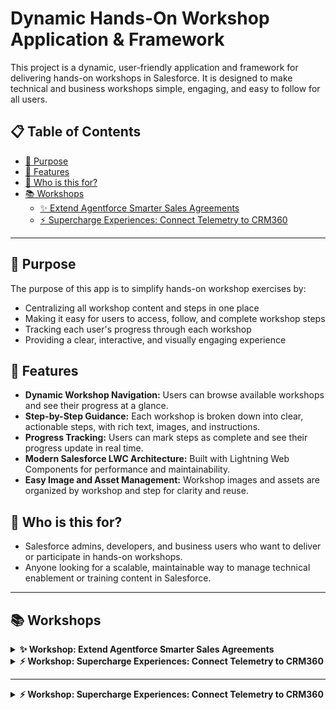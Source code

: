 # Dynamic Hands-On Workshop Application & Framework

This project is a dynamic, user-friendly application and framework for delivering hands-on workshops in Salesforce. It is designed to make technical and business workshops simple, engaging, and easy to follow for all users.

## 📋 Table of Contents

- [🎯 Purpose](#-purpose)
- [🚀 Features](#-features)  
- [👥 Who is this for?](#-who-is-this-for)
- [📚 Workshops](#-workshops)
  - [✨ Extend Agentforce Smarter Sales Agreements](#workshop-extend-agentforce-smarter-sales-agreements)
  - [⚡️ Supercharge Experiences: Connect Telemetry to CRM360](#workshop-supercharge-experiences-connect-telemetry-to-crm360)

---

## 🎯 Purpose

The purpose of this app is to simplify hands-on workshop exercises by:
- Centralizing all workshop content and steps in one place
- Making it easy for users to access, follow, and complete workshop steps
- Tracking each user's progress through each workshop
- Providing a clear, interactive, and visually engaging experience

## 🚀 Features
- **Dynamic Workshop Navigation:** Users can browse available workshops and see their progress at a glance.
- **Step-by-Step Guidance:** Each workshop is broken down into clear, actionable steps, with rich text, images, and instructions.
- **Progress Tracking:** Users can mark steps as complete and see their progress update in real time.
- **Modern Salesforce LWC Architecture:** Built with Lightning Web Components for performance and maintainability.
- **Easy Image and Asset Management:** Workshop images and assets are organized by workshop and step for clarity and reuse.

## 👥 Who is this for?
- Salesforce admins, developers, and business users who want to deliver or participate in hands-on workshops.
- Anyone looking for a scalable, maintainable way to manage technical enablement or training content in Salesforce.

---

## 📚 Workshops

<details>
<summary><strong>✨ Workshop: Extend Agentforce Smarter Sales Agreements</strong></summary>

### Workshop: Extend Agentforce Smarter Sales Agreements

<div><p><span style="font-size: 20px;">✨ </span><strong style="font-size: 20px;">Reimagine What's Possible for Your Business</strong></p><p><em>Picture this:</em> your sales agreement process runs smarter than ever — inventory checks happen automatically, conversations feel truly personalized, and your teams handle requests at lightning speed. This workshop is designed to spark ideas you can take back to your real company and adapt Agentforce for your unique needs.</p><hr></hr></div><div style="float: right; width: 300px;"><img src="https://raw.githubusercontent.com/not2technical/MFG-Auto-Cloud-Workshops/refs/heads/main/images/Workshop/Extend%20Agentforce%20Smarter%20Sales%20Agreements/Extend%20Agentforce%20Smarter%20Sales%20Agreements%20Workshop%20Main.png" alt="Extend Agentforce Smarter Sales Agreements" style="max-width: 300px !important; width: 300px !important; height: auto !important;"></img></div><div><p><strong>In this hands-on session, you'll learn how to:</strong></p><p>• Set up and extend <strong>Agentforce</strong> inside <strong>Manufacturing Cloud</strong></p><p>• Work with <strong>Sales Agreements</strong> &amp; <strong>Einstein Generative AI</strong></p><p><span style="background-color: rgb(255, 255, 255);">• Create and customize </span><strong style="background-color: rgb(255, 255, 255);">Agentforce Actions</strong><span style="background-color: rgb(255, 255, 255);"> with </span><strong style="background-color: rgb(255, 255, 255);">Prompt Builder </strong><span style="background-color: rgb(255, 255, 255);">and</span><strong style="background-color: rgb(255, 255, 255);"> Flow</strong></p><p>• Verify product availability automatically — so your key account managers never miss a beat.</p><hr></hr><p><strong>Audience:</strong> Technical • Level: ⭐⭐⭐☆☆ (3/5)</p>
  <hr></hr>
</div>

## Step: Enabling Sales Agreements

Manufacturing Cloud for Sales makes your run-rate business more predictable and enhances transparency and collaboration across sales and operations teams with accurate forecasts.

**To enable Sales Agreements:**

1. From Setup, in the Quick Find box, enter "Manufacturing," and then select Sales Agreements.
2. Turn on Sales Agreements Foundations by switching on the toggle

<img src="https://raw.githubusercontent.com/not2technical/MFG-Auto-Cloud-Workshops/refs/heads/main/images/Workshop/Extend%20Agentforce%20Smarter%20Sales%20Agreements/Enabling%20Sales%20Agreements/Screenshot%202025-06-20%20at%202.28.24%E2%80%AFPM.png" alt="Enabling Sales Agreements 1" style="max-width: 300px !important; width: 300px !important; height: auto !important;" />

## Step: Einstein Setup

Einstein generative AI capabilities, built on the Salesforce platform, bring generative AI technology to your business at scale, helping supercharge productivity and simplify daily tasks. The Einstein Trust Layer safeguards business data and enhances AI accuracy.

**To set up Einstein Generative AI:**

1. **Turn On Einstein Generative AI:**
   - From Setup, enter "Einstein Setup" in the Quick Find box and turn it on. This also implies consent to store generative AI activity logs and feedback data in Data Cloud.

<img src="https://raw.githubusercontent.com/not2technical/MFG-Auto-Cloud-Workshops/refs/heads/main/images/Workshop/Extend%20Agentforce%20Smarter%20Sales%20Agreements/Einstein%20Setup/Screenshot%202025-06-20%20at%202.26.39%E2%80%AFPM.png" alt="Einstein Setup 1" style="max-width: 300px !important; width: 300px !important; height: auto !important;" />

2. **Enable Manufacturing Generative AI:**
   - To configure and use prompt templates for manufacturing, turn on Manufacturing Generative AI in Setup.

<img src="https://raw.githubusercontent.com/not2technical/MFG-Auto-Cloud-Workshops/refs/heads/main/images/Workshop/Extend%20Agentforce%20Smarter%20Sales%20Agreements/Einstein%20Setup/Screenshot%202025-06-23%20at%205.03.25%E2%80%AFPM.png" alt="Einstein Setup 2" style="max-width: 300px !important; width: 300px !important; height: auto !important;" />

## Step: Agents Setup

Agentforce allows you to deploy AI agents that work alongside employees, automating routine tasks and assisting with complex ones.

**To enable Agentforce:**

1. Ensure **Einstein Generative AI** is already turned on.
2. From Setup, in the Quick Find box, enter `Agent`, then select **Agentforce Agents**.
3. Switch on the **Agentforce** toggle.
4. On the same page, turn on the desired **Agent**.

**Example command:**
```
Turn on Agentforce > Turn on specific Agent
```

<img src="https://raw.githubusercontent.com/not2technical/MFG-Auto-Cloud-Workshops/refs/heads/main/images/Workshop/Extend%20Agentforce%20Smarter%20Sales%20Agreements/Agents%20Setup/Screenshot%202025-06-20%20at%202.28.58%E2%80%AFPM.png" alt="Agents Setup 1" style="max-width: 300px !important; width: 300px !important; height: auto !important;" />

## Step: Prompt Templates

### Creating a New Prompt Template for Sales Agreement Inventory check

You will create a custom prompt template to check inventory and determine its status. The "**Flex**" prompt template type is suitable for custom business purposes not covered by other template types.

1. **Create a Flex Prompt Template:** From Setup, search for and select **Prompt Builder**.

<img src="https://raw.githubusercontent.com/not2technical/MFG-Auto-Cloud-Workshops/refs/heads/main/images/Workshop/Extend%20Agentforce%20Smarter%20Sales%20Agreements/Prompt%20Templates/Screenshot%202025-06-24%20at%208.06.32%E2%80%AFPM.png" alt="Prompt Templates 5" style="max-width: 300px !important; width: 300px !important; height: auto !important;" />

   - Click **New Prompt Template**. In the "Prompt Template Type" dropdown, select **Flex**. 
   - Specify a unique "Prompt Template Name" (e.g., "*Sales Agreement Product Inventory Check*"). 
   - Specify Template description (e.g., This prompt that looks for low inventory on products within a sales agreement).
   - **Define sources for this prompt**.

**Template Configuration:**
- Name — *Sales Agreement Product Inventory Check*
- API Name — *Auto Populates*
- Description — *This prompt that looks for low inventory on products within a sales agreement*
- Type — Object
- Object — Sales Agreement

<img src="https://raw.githubusercontent.com/not2technical/MFG-Auto-Cloud-Workshops/refs/heads/main/images/Workshop/Extend%20Agentforce%20Smarter%20Sales%20Agreements/Prompt%20Templates/Screenshot%202025-06-24%20at%208.02.20%E2%80%AFPM.png" alt="Prompt Templates 4" style="max-width: 300px !important; width: 300px !important; height: auto !important;" />

   c. **Click Next**

2. **Write the prompt template** in the "Prompt Template Workspace" to instruct the LLM on how to check inventory and determine its status.

**Copy and Use Example Prompt Text below:**

```
Goal:

You are an assistant to key account managers. You must understand and analyze inventory data related to sales agreement products. You're provided with remaining inventory quantities for products that are part of the sales agreement.
You must create an Inventory Summary that shows the current available inventory quantities for each product, highlighting potential restocking needs or surplus situations.

Data Structure:
The JSON data contains a list of objects, each representing a product's inventory. Each object has the following properties:
1. InventoryName: Stores the unique inventory record identifier.
2. Product: Stores the name of the product.
3. AvailableQuantities: Stores the quantity available for that product.

Inventory Insight Interpretations:
- Low Quantity (below 1000): Might indicate potential stock shortage or the need for restocking.
- High Quantity (above 5000): Might indicate potential overstock that could affect cash flow or warehouse capacity.
- Normal Quantity (1000 - 5000): Indicates stable inventory level.

Output:
Use the Inventory Summary Template to generate the summary.
<table>
<strong>Inventory Summary by Product</strong>
 <tr>
  <td>INV-00008</td>
  <td>Hydraulic Pump H9000</td>
  <td>3,083</td>
  <td><em>Stable inventory level</em></td>
 </tr>
</table>

Formatting Guidelines:
- Generate the table in HTML format with the border property set to 1 for all tables.
- Use <p> for paragraphs.
- Use <strong> for bolded content.
- Use <em> for italicized text.
- Do not use any heading tags.
- Ensure proper semantic elements for tables.
- When generating table rows, include all records from the JSON data in the same order they appear.
- Apply quantity thresholds to generate insights dynamically.

Whitespace Management:
- Do not use any &nbsp; or unnecessary white spaces between HTML elements.
- Keep whitespace inside the table cells and rows minimal and only as needed for proper HTML formatting.
- Ensure the output is clean, with no leading or trailing spaces in the final 

If no JSON data is provided, respond with: "No inventory summary available for this sales agreement."

JSON Data:
```

**JSON Data:** Place the cursor below the JSON data: label. From the insert resource box, Select **Flows -> Prompt Inventory Check**. The prompt should now end with **Flow:Prompt_Inventory_Check**. (Do not type this. Select from the resources area)

<img src="https://raw.githubusercontent.com/not2technical/MFG-Auto-Cloud-Workshops/refs/heads/main/images/Workshop/Extend%20Agentforce%20Smarter%20Sales%20Agreements/Prompt%20Templates/Screenshot%202025-06-20%20at%202.39.54%E2%80%AFPM.png" alt="Prompt Templates 3" style="max-width: 300px !important; width: 300px !important; height: auto !important;" />

3. **Save and Preview:** Choose the *QuantumMesh_SA_2025 Sales agreement*. The response should be a formatted table.

<img src="https://raw.githubusercontent.com/not2technical/MFG-Auto-Cloud-Workshops/refs/heads/main/images/Workshop/Extend%20Agentforce%20Smarter%20Sales%20Agreements/Prompt%20Templates/Screenshot%202025-06-20%20at%202.41.39%E2%80%AFPM.png" alt="Prompt Templates 2" style="max-width: 300px !important; width: 300px !important; height: auto !important;" />

4. Review the Resolved prompt and the Generated Response
5. **Finally:** Once satisfied, activate the prompt template so it can be used across your org.

<img src="https://raw.githubusercontent.com/not2technical/MFG-Auto-Cloud-Workshops/refs/heads/main/images/Workshop/Extend%20Agentforce%20Smarter%20Sales%20Agreements/Prompt%20Templates/Screenshot%202025-06-20%20at%202.42.06%E2%80%AFPM.png" alt="Prompt Templates 1" style="max-width: 300px !important; width: 300px !important; height: auto !important;" />


## Step: Agentforce for Industries extension

### Adding Prompt Template to Sales Agreement Management Agentforce Topic as an Action

The "Sales Agreement Management" is an out-of-the-box topic available within Manufacturing Agentforce. To integrate your new prompt template, you will extend the default agent action that calls this prompt template and then add it to the existing "Sales Agreement Management" topic.

**Steps: Create an Agent Action**

1. From Setup, search for and select *Agentforce Assets*.
2. On the Actions tab, click *New Agent Action*.
3. From the *"Reference Action Type"* dropdown, select **Prompt Template**.
4. Select your newly created **"Sales Agreement Product Inventory Check"** prompt template.
5. Review the auto-populated *Agent Action Label* and *API Name*, adjusting as needed.
6. Click Next

<img src="https://raw.githubusercontent.com/not2technical/MFG-Auto-Cloud-Workshops/refs/heads/main/images/Workshop/Extend%20Agentforce%20Smarter%20Sales%20Agreements/Agentforce%20for%20Industries%20extension/Screenshot%202025-06-23%20at%204.22.26%E2%80%AFPM.png" alt="Agentforce for Industries extension 1" style="max-width: 300px !important; width: 300px !important; height: auto !important;" />

7. Review and modify the instructions for the custom action and its inputs/outputs:
8. **Loading Text:** Checking Inventory
9. **Inputs:** Id instructions — This is the Sales Agreement Id
10. **Outputs:** Prompt Response Check, Show in conversation
11. **Output Rendering:** Richtext
12. Do nothing with the Citation area.
13. Click *Finish*.

<img src="https://raw.githubusercontent.com/not2technical/MFG-Auto-Cloud-Workshops/refs/heads/main/images/Workshop/Extend%20Agentforce%20Smarter%20Sales%20Agreements/Agentforce%20for%20Industries%20extension/Screenshot%202025-06-23%20at%204.25.20%E2%80%AFPM.png" alt="Agentforce for Industries extension 2" style="max-width: 300px !important; width: 300px !important; height: auto !important;" />

### Assign the New Action to the Sales Agreement Management Topic:

1. From the Agentforce Agents Setup page, launch your agent in Agentforce Builder.

<img src="https://raw.githubusercontent.com/not2technical/MFG-Auto-Cloud-Workshops/refs/heads/main/images/Workshop/Extend%20Agentforce%20Smarter%20Sales%20Agreements/Agentforce%20for%20Industries%20extension/Screenshot%202025-06-20%20at%202.29.25%E2%80%AFPM.png" alt="Agentforce for Industries extension 3" style="max-width: 300px !important; width: 300px !important; height: auto !important;" />

2. If your agent is active, deactivate it to make changes.
3. From the left sidebar, select *Topics*.
4. On the Topics panel, click the name of the *Sales Agreement Management* topic.
5. Navigate to the *"This Topic's Actions"* tab and click *add from asset library*.

<img src="https://raw.githubusercontent.com/not2technical/MFG-Auto-Cloud-Workshops/refs/heads/main/images/Workshop/Extend%20Agentforce%20Smarter%20Sales%20Agreements/Agentforce%20for%20Industries%20extension/Screenshot%202025-06-24%20at%2010.11.26%E2%80%AFPM.png" alt="Agentforce for Industries extension 4" style="max-width: 300px !important; width: 300px !important; height: auto !important;" />

6. Select your newly created custom action, **"Check Sales Agreement Product Inventory"**, and click *Finish*.

<img src="https://raw.githubusercontent.com/not2technical/MFG-Auto-Cloud-Workshops/refs/heads/main/images/Workshop/Extend%20Agentforce%20Smarter%20Sales%20Agreements/Agentforce%20for%20Industries%20extension/Screenshot%202025-06-24%20at%2010.33.43%E2%80%AFPM.png" alt="Agentforce for Industries extension 5" style="max-width: 300px !important; width: 300px !important; height: auto !important;" />

### Add Instructions:

1. Go to the *Topic Configuration* tab for the Sales Agreement Management topic.
2. In the Instructions field, add guidelines for when the agent should use your new action.
3. **Example:** Use the Check Sales Agreement Product Inventory action when a user asks about available sales agreement product inventory.

<img src="https://raw.githubusercontent.com/not2technical/MFG-Auto-Cloud-Workshops/refs/heads/main/images/Workshop/Extend%20Agentforce%20Smarter%20Sales%20Agreements/Agentforce%20for%20Industries%20extension/Screenshot%202025-06-24%20at%2010.35.16%E2%80%AFPM.png" alt="Agentforce for Industries extension 6" style="max-width: 300px !important; width: 300px !important; height: auto !important;" />

**Best practices for Topic Instructions:**
- Create boundaries: Narrow down the actions and data that apply to a use case to keep the agent focused.
- Set context: Help the agent respond appropriately based on the user's role and the conversation flow.
- Define behavior: Give granular control over how the agent uses actions within the topic.
- Start minimal, iterate: Begin with few instructions and test iteratively. Avoid contradictory instructions.
- Use plain language: Avoid jargon. Include examples or sample inputs/outputs.

**Example Instructions for Sales Agreement Management Topic:**
- "Always offer to check inventory status for products associated with a sales agreement when a user asks about product availability or stock levels."
- "If the user asks 'What is the stock status for product X in sales agreement Y?', use the 'Check Sales Agreement Product Inventory' action."
- "Never provide inventory information unless the user explicitly asks for product stock levels."
- "As a first step, when asked about product availability, identify the product name from the user's request and use it as input for the inventory check."

### Add Example Input:

1. **This will help provide a recommended action**
   - "Check product availability from inventory"

<img src="https://raw.githubusercontent.com/not2technical/MFG-Auto-Cloud-Workshops/refs/heads/main/images/Workshop/Extend%20Agentforce%20Smarter%20Sales%20Agreements/Agentforce%20for%20Industries%20extension/Screenshot%202025-06-26%20at%209.03.56%E2%80%AFPM.png" alt="Agentforce for Industries extension 7" style="max-width: 300px !important; width: 300px !important; height: auto !important;" />

Save your changes. Reactivate your agent once all changes are made.
## Step: Testing the New Configuration

It is crucial to test your agent in a sandbox environment to avoid impacting production data.

### 1. Test in Agentforce Builder:

- Open your agent in Agentforce Builder from the Agentforce Agents Setup page.
- Use the preview conversation panel to simulate user interactions.
- Click the eye icon in the top corner to set your test context variables:
  - **Page Type:** Record Page
  - **Object:** Sales Agreement
  - Search for the `QuantumMesh_SA_2025` Sales Agreement.
  - Select **Apply**.

<img src="https://raw.githubusercontent.com/not2technical/MFG-Auto-Cloud-Workshops/refs/heads/main/images/Workshop/Extend%20Agentforce%20Smarter%20Sales%20Agreements/Testing%20the%20New%20Configuration/Screenshot%202025-06-20%20at%202.29.25%E2%80%AFPM.png" alt="Testing the New Configuration 1" style="max-width: 300px !important; width: 300px !important; height: auto !important;" />

- Now you are ready to test. Enter sample utterances you configured to trigger your new **"Check Sales Agreement Product Inventory"** action, such as:
  - *"What is the inventory status for the products?"*
  - *"Can you check the availability for products?"*

<img src="https://raw.githubusercontent.com/not2technical/MFG-Auto-Cloud-Workshops/refs/heads/main/images/Workshop/Extend%20Agentforce%20Smarter%20Sales%20Agreements/Testing%20the%20New%20Configuration/Screenshot%202025-06-27%20at%208.30.28%E2%80%AFAM.png" alt="Testing the New Configuration 2" style="max-width: 300px !important; width: 300px !important; height: auto !important;" />

- Observe the agent's response and verify it correctly uses your new action and provides the expected inventory status.
- If the agent chooses the wrong topic or action, review your topic and action instructions for clarity and specificity.

<img src="https://raw.githubusercontent.com/not2technical/MFG-Auto-Cloud-Workshops/refs/heads/main/images/Workshop/Extend%20Agentforce%20Smarter%20Sales%20Agreements/Testing%20the%20New%20Configuration/Screenshot%202025-06-27%20at%208.30.42%E2%80%AFAM.png" alt="Testing the New Configuration 3" style="max-width: 300px !important; width: 300px !important; height: auto !important;" />

- Ensure the agent is **Active** before testing from the Sales Agreement record in Lightning Experience.

<img src="https://raw.githubusercontent.com/not2technical/MFG-Auto-Cloud-Workshops/refs/heads/main/images/Workshop/Extend%20Agentforce%20Smarter%20Sales%20Agreements/Testing%20the%20New%20Configuration/Screenshot%202025-06-27%20at%208.53.58%E2%80%AFAM.png" alt="Testing the New Configuration 4" style="max-width: 300px !important; width: 300px !important; height: auto !important;" />

### 2. Test with Sales Agreement Records:

- Since the Sales Agreement Management topic is designed to work with sales agreement data, test directly on a Sales Agreement record in Lightning Experience.
- Interact with the agent in the context of a Sales Agreement record (via the Agentforce panel) or by providing the sales agreement context in your query.
- Verify the agent can successfully retrieve and display inventory information related to the products within that specific Sales Agreement.

<img src="https://raw.githubusercontent.com/not2technical/MFG-Auto-Cloud-Workshops/refs/heads/main/images/Workshop/Extend%20Agentforce%20Smarter%20Sales%20Agreements/Testing%20the%20New%20Configuration/Screenshot%202025-06-27%20at%208.54.48%E2%80%AFAM.png" alt="Testing the New Configuration 5" style="max-width: 300px !important; width: 300px !important; height: auto !important;" />

**🎉 Congratulations on all your hard work!**

</details>

<details>
<summary><strong>⚡ Workshop: Supercharge Experiences: Connect Telemetry to CRM360</strong></summary>

### Workshop: Supercharge Experiences: Connect Telemetry to CRM360

<div><p><span style="font-size: 20px;">⚡ </span><strong style="font-size: 20px;">Get hands on with Connected Assets and Vehicles</strong></p><p><em>Picture this:</em> your connected assets stream telemetry data that automatically triggers intelligent actions in Salesforce — alerts are created, work orders are generated, and your service teams respond faster than ever. This comprehensive workshop teaches you to harness the power of Context Service to bring external data, CRM data, and AI together on a single platform.</p><hr></hr></div><div style="float: right; width: 300px;"><img src="https://raw.githubusercontent.com/not2technical/MFG-Auto-Cloud-Workshops/refs/heads/main/images/Workshop/Supercharge%20Experiences%20Connect%20Telemetry%20to%20CRM360/connected%20Assets%20workshop.png" alt="Supercharge Experiences Connect Telemetry to CRM360" style="max-width: 300px !important; width: 300px !important; height: auto !important;"></img></div><div><p><strong>In this hands-on session, you'll learn how to:</strong></p><p>• Clone and customize <strong>Context Service Definitions</strong> for connected assets</p><p>• Configure <strong>Actionable Event Management</strong> orchestrations</p><p>• Build <strong>Expression Sets</strong> and execution procedures</p><p>• Create automated responses to telemetry thresholds</p><p>• Test end-to-end workflows with real asset data</p><hr></hr><p><strong>Audience:</strong> Technical • Level: ⭐⭐⭐⭐☆ (4/5)</p>
  <hr></hr>
</div>

## Step: Context Service Configuration Guide

Guided steps to create and extend a context service definition for connected vehicles or Assets. This foundational section introduces the workshop objectives and provides overview of the hands-on Connected Assets and Asset Centric Service experience.

<img src="https://raw.githubusercontent.com/not2technical/MFG-Auto-Cloud-Workshops/refs/heads/main/images/Workshop/Supercharge%20Experiences%20Connect%20Telemetry%20to%20CRM360/Context%20Service%20Configuration%20Guide/image26.png" alt="Context Service Configuration Guide Header" style="max-width: 300px !important; width: 300px !important; height: auto !important;" />

**Workshop Overview:**
This comprehensive guide will take you through the complete process of setting up connected assets and implementing actionable event management using Salesforce's powerful Context Service capabilities.

<img src="https://raw.githubusercontent.com/not2technical/MFG-Auto-Cloud-Workshops/refs/heads/main/images/Workshop/Supercharge%20Experiences%20Connect%20Telemetry%20to%20CRM360/Context%20Service%20Configuration%20Guide/image73.png" alt="Connected Assets Overview" style="max-width: 300px !important; width: 300px !important; height: auto !important;" />

## Step: Cloning an existing definition

Get off to a fast start by cloning an Out of the Box context definition.

**Steps:**

### 1. Navigate to Context Definitions
Type "Context service" in setup search and click on "Context Definitions"

<img src="https://raw.githubusercontent.com/not2technical/MFG-Auto-Cloud-Workshops/refs/heads/main/images/Workshop/Supercharge%20Experiences%20Connect%20Telemetry%20to%20CRM360/Cloning%20an%20existing%20definition/image25.png" alt="Navigate to Context Definitions" style="max-width: 300px !important; width: 300px !important; height: auto !important;" />

### 2. Select VehicleFaultEventDetail
In the Standard Definitions tab, find VehicleFaultEventDetail and click the dropdown icon

<img src="https://raw.githubusercontent.com/not2technical/MFG-Auto-Cloud-Workshops/refs/heads/main/images/Workshop/Supercharge%20Experiences%20Connect%20Telemetry%20to%20CRM360/Cloning%20an%20existing%20definition/image36.png" alt="Select VehicleFaultEventDetail" style="max-width: 300px !important; width: 300px !important; height: auto !important;" />

### 3. Clone the Definition
Click on "Clone" to create a copy

<img src="https://raw.githubusercontent.com/not2technical/MFG-Auto-Cloud-Workshops/refs/heads/main/images/Workshop/Supercharge%20Experiences%20Connect%20Telemetry%20to%20CRM360/Cloning%20an%20existing%20definition/image50.png" alt="Clone Definition" style="max-width: 300px !important; width: 300px !important; height: auto !important;" />

### 4. Name and Save
Paste "Initials_Asset_Context_Def" into input field and click Save

<img src="https://raw.githubusercontent.com/not2technical/MFG-Auto-Cloud-Workshops/refs/heads/main/images/Workshop/Supercharge%20Experiences%20Connect%20Telemetry%20to%20CRM360/Cloning%20an%20existing%20definition/image39.png" alt="Name and Save Definition" style="max-width: 300px !important; width: 300px !important; height: auto !important;" />

## Step: Context Service Customization

Configure the new context definition for Assets. Edit the cloned Context Definition to align to connected asset event stream.

### 5. Access Custom Definitions
Click on Custom Definitions, then click the dropdown icon, and select Edit

<img src="https://raw.githubusercontent.com/not2technical/MFG-Auto-Cloud-Workshops/refs/heads/main/images/Workshop/Supercharge%20Experiences%20Connect%20Telemetry%20to%20CRM360/Context%20Service%20Customization/image24.png" alt="Access Custom Definitions" style="max-width: 300px !important; width: 300px !important; height: auto !important;" />

### 6. Begin Modifications
Click "Next" to start modifying attributes and adding new nodes

<img src="https://raw.githubusercontent.com/not2technical/MFG-Auto-Cloud-Workshops/refs/heads/main/images/Workshop/Supercharge%20Experiences%20Connect%20Telemetry%20to%20CRM360/Context%20Service%20Customization/image12.png" alt="Begin Modifications" style="max-width: 300px !important; width: 300px !important; height: auto !important;" />

### 7. Add Child Node
Click "Add Child Node" to create a new node under signals

<img src="https://raw.githubusercontent.com/not2technical/MFG-Auto-Cloud-Workshops/refs/heads/main/images/Workshop/Supercharge%20Experiences%20Connect%20Telemetry%20to%20CRM360/Context%20Service%20Customization/image33.png" alt="Add Child Node" style="max-width: 300px !important; width: 300px !important; height: auto !important;" />

### 8. Create Thresholds Node
In the new child node, type "thresholds" and click Next

<img src="https://raw.githubusercontent.com/not2technical/MFG-Auto-Cloud-Workshops/refs/heads/main/images/Workshop/Supercharge%20Experiences%20Connect%20Telemetry%20to%20CRM360/Context%20Service%20Customization/image49.png" alt="Create Thresholds Node" style="max-width: 300px !important; width: 300px !important; height: auto !important;" />

## Step: Context Definition Attributes

Attributes are fields on a node that can be mapped to sObjects or any input data source. Rename attributes from vehicle-focused to asset-focused.

### 9. Rename Attributes
In the Attribute section, find "vehicleName" and replace with "assetName". Repeat for "vehicleId" and replace with "assetId"

<img src="https://raw.githubusercontent.com/not2technical/MFG-Auto-Cloud-Workshops/refs/heads/main/images/Workshop/Supercharge%20Experiences%20Connect%20Telemetry%20to%20CRM360/Context%20Definition%20Attributes/image55.png" alt="Rename Attributes" style="max-width: 300px !important; width: 300px !important; height: auto !important;" />

### 10. Add Attributes to Thresholds
Click on thresholds node and click "Add Attributes"

<img src="https://raw.githubusercontent.com/not2technical/MFG-Auto-Cloud-Workshops/refs/heads/main/images/Workshop/Supercharge%20Experiences%20Connect%20Telemetry%20to%20CRM360/Context%20Definition%20Attributes/image20.png" alt="Add Attributes to Thresholds" style="max-width: 300px !important; width: 300px !important; height: auto !important;" />

### 11. Configure Threshold Attributes
Create "lower" and "upper" attributes with INPUT OUTPUT type and Number data type, then click Next

<img src="https://raw.githubusercontent.com/not2technical/MFG-Auto-Cloud-Workshops/refs/heads/main/images/Workshop/Supercharge%20Experiences%20Connect%20Telemetry%20to%20CRM360/Context%20Definition%20Attributes/image44.png" alt="Configure Threshold Attributes" style="max-width: 300px !important; width: 300px !important; height: auto !important;" />

## Step: Context Definition Tagging

Tags are used to define the context structure and point to a node or attribute so the consuming application can query data directly from the context definition.

### 12. Add Asset Tags
Click on Events node and add tags for assetId and assetName

<img src="https://raw.githubusercontent.com/not2technical/MFG-Auto-Cloud-Workshops/refs/heads/main/images/Workshop/Supercharge%20Experiences%20Connect%20Telemetry%20to%20CRM360/Context%20Definition%20Tagging/image38.png" alt="Add Asset Tags" style="max-width: 300px !important; width: 300px !important; height: auto !important;" />

### 13. Remove Vehicle Tags
Remove the old vehicleId and vehicleName tags by clicking the delete icons

<img src="https://raw.githubusercontent.com/not2technical/MFG-Auto-Cloud-Workshops/refs/heads/main/images/Workshop/Supercharge%20Experiences%20Connect%20Telemetry%20to%20CRM360/Context%20Definition%20Tagging/image21.png" alt="Remove Vehicle Tags" style="max-width: 300px !important; width: 300px !important; height: auto !important;" />

### 14. Tag Thresholds Node
Add tags to the thresholds node and its lower and upper attributes, then click Save

<img src="https://raw.githubusercontent.com/not2technical/MFG-Auto-Cloud-Workshops/refs/heads/main/images/Workshop/Supercharge%20Experiences%20Connect%20Telemetry%20to%20CRM360/Context%20Definition%20Tagging/image13.png" alt="Tag Thresholds Node" style="max-width: 300px !important; width: 300px !important; height: auto !important;" />

## Step: Context Definition Mapping

Context Mapping is the mapping of nodes and attributes to an input data source. Replace Vehicle mappings with Asset object mappings.

### 15-27. Complete Mapping Process
This comprehensive section includes multiple steps to:
- Navigate to Custom Definitions and select your context definition
- Map data sources and edit mappings
- Replace Vehicle object with Asset object
- Configure field mappings for assetId and assetName
- Generate input mappings for all nodes
- Activate the completed definition

<img src="https://raw.githubusercontent.com/not2technical/MFG-Auto-Cloud-Workshops/refs/heads/main/images/Workshop/Supercharge%20Experiences%20Connect%20Telemetry%20to%20CRM360/Context%20Definition%20Mapping/image15.png" alt="Context Definition Mapping" style="max-width: 300px !important; width: 300px !important; height: auto !important;" />

**Key Mapping Steps:**
- Update mappings from Vehicle to Asset
- Configure node and attribute mappings
- Generate all mappings for thresholds
- Activate the definition

<img src="https://raw.githubusercontent.com/not2technical/MFG-Auto-Cloud-Workshops/refs/heads/main/images/Workshop/Supercharge%20Experiences%20Connect%20Telemetry%20to%20CRM360/Context%20Definition%20Mapping/image43.png" alt="Activate Definition" style="max-width: 300px !important; width: 300px !important; height: auto !important;" />

## Step: Actionable Event Management

Define the actions to be performed for actionable events generated by assets by creating actionable event orchestrations.

### 28. Navigate to Actionable Event Management
Open App Launcher, type "Actionable", and click on Actionable Event Management

<img src="https://raw.githubusercontent.com/not2technical/MFG-Auto-Cloud-Workshops/refs/heads/main/images/Workshop/Supercharge%20Experiences%20Connect%20Telemetry%20to%20CRM360/Actionable%20Event%20Management/image61.png" alt="Navigate to Actionable Event Management" style="max-width: 300px !important; width: 300px !important; height: auto !important;" />

### 29. Create New Orchestration
Type "Initials_MYAEO" as the orchestration name

<img src="https://raw.githubusercontent.com/not2technical/MFG-Auto-Cloud-Workshops/refs/heads/main/images/Workshop/Supercharge%20Experiences%20Connect%20Telemetry%20to%20CRM360/Actionable%20Event%20Management/image48.png" alt="Create New Orchestration" style="max-width: 300px !important; width: 300px !important; height: auto !important;" />

### 30. Configure Event Types and Settings
Set up Event Type "WorkshopEvent", Subtype "WorkshopSubtype", Usage type as Automotive/Manufacturing, and ExpressionSet-Based execution

<img src="https://raw.githubusercontent.com/not2technical/MFG-Auto-Cloud-Workshops/refs/heads/main/images/Workshop/Supercharge%20Experiences%20Connect%20Telemetry%20to%20CRM360/Actionable%20Event%20Management/image30.png" alt="Configure Event Types" style="max-width: 300px !important; width: 300px !important; height: auto !important;" />

## Step: Execution Procedures and Expression Sets

Pull variables from the event stream and CRM to define rules and actions. Create list group filters with OR conditions for lower/upper thresholds.

### 31-49. Build Expression Logic
This extensive section covers:
- Creating list group filters with threshold conditions
- Setting up local resources (alertSubject, isActive, effDateTime, validUntilDateTime)
- Configuring Record Actions to create RecordAlert
- Setting execution rank and activating procedures
- Refreshing decision tables

<img src="https://raw.githubusercontent.com/not2technical/MFG-Auto-Cloud-Workshops/refs/heads/main/images/Workshop/Supercharge%20Experiences%20Connect%20Telemetry%20to%20CRM360/Execution%20Procedures%20and%20Expression%20Sets/image62.png" alt="Expression Sets Configuration" style="max-width: 300px !important; width: 300px !important; height: auto !important;" />

**Key Configuration Steps:**
- Create OR conditions for lower (< 1400) and upper (> 1800) thresholds
- Set up local resources as constants
- Configure RecordAlert creation with field mappings
- Activate procedures and refresh decision tables

<img src="https://raw.githubusercontent.com/not2technical/MFG-Auto-Cloud-Workshops/refs/heads/main/images/Workshop/Supercharge%20Experiences%20Connect%20Telemetry%20to%20CRM360/Execution%20Procedures%20and%20Expression%20Sets/image23.png" alt="Save and Activate" style="max-width: 300px !important; width: 300px !important; height: auto !important;" />

## Step: Testing with Developer Console

Time to test and see if all the hard work pays off. Navigate to Manufacturing Service Console to get an AssetId and test the complete workflow.

### 50. Access Manufacturing Service Console
Navigate to the Manufacturing Service Console from the App Launcher

<img src="https://raw.githubusercontent.com/not2technical/MFG-Auto-Cloud-Workshops/refs/heads/main/images/Workshop/Supercharge%20Experiences%20Connect%20Telemetry%20to%20CRM360/Testing%20with%20Developer%20Console/image52.png" alt="Access Service Console" style="max-width: 300px !important; width: 300px !important; height: auto !important;" />

### 51. Select Asset Record
Navigate to Asset entity and select any asset from the list

<img src="https://raw.githubusercontent.com/not2technical/MFG-Auto-Cloud-Workshops/refs/heads/main/images/Workshop/Supercharge%20Experiences%20Connect%20Telemetry%20to%20CRM360/Testing%20with%20Developer%20Console/image35.png" alt="Select Asset Record" style="max-width: 300px !important; width: 300px !important; height: auto !important;" />

### 52. Copy Asset ID
Copy the AssetId from the browser URL

<img src="https://raw.githubusercontent.com/not2technical/MFG-Auto-Cloud-Workshops/refs/heads/main/images/Workshop/Supercharge%20Experiences%20Connect%20Telemetry%20to%20CRM360/Testing%20with%20Developer%20Console/image8.png" alt="Copy Asset ID" style="max-width: 300px !important; width: 300px !important; height: auto !important;" />

### 53-56. Execute Test Payload
Use Developer Console to execute the test payload:

```apex
String jsonBody = '{"type": "WorkshopEvent","eventData": "{\"Event\":[{\"assetId\":\"INSERT_ID\",\"id\":\"INSERT_ID\",\"businessObjectType\":\"Asset\",\"signals\":[{\"thresholds\":{\"lower\":\"1500\",\"upper\":\"1880\"}}]}]}"}';
InboundEventService.sendEvent(jsonBody);
```

<img src="https://raw.githubusercontent.com/not2technical/MFG-Auto-Cloud-Workshops/refs/heads/main/images/Workshop/Supercharge%20Experiences%20Connect%20Telemetry%20to%20CRM360/Testing%20with%20Developer%20Console/image19.png" alt="Execute Test Payload" style="max-width: 300px !important; width: 300px !important; height: auto !important;" />

### Verify Results
Check that alerts are created successfully on the Asset record

<img src="https://raw.githubusercontent.com/not2technical/MFG-Auto-Cloud-Workshops/refs/heads/main/images/Workshop/Supercharge%20Experiences%20Connect%20Telemetry%20to%20CRM360/Testing%20with%20Developer%20Console/image53.png" alt="Verify Results" style="max-width: 300px !important; width: 300px !important; height: auto !important;" />

**🎉 Congratulations!** You have successfully completed the hands-on workshop on Salesforce Context Service in Automotive and Manufacturing Cloud! You've now acquired valuable skills in cloning, modifying, and testing context services for connected assets.

</details>

---

<details>
<summary><strong>⚡️ Workshop: Supercharge Experiences: Connect Telemetry to CRM360</strong></summary>

### Workshop: Supercharge Experiences: Connect Telemetry to CRM360

<div>
  <p><span style="font-size: 20px;">⚡️</span>
    <strong style="font-size: 20px;">Connect, Orchestrate &amp; Automate — See It All in Real-Time</strong>
  </p>
  <p><em>Imagine this:</em> your IoT devices stream real-time telemetry directly into your CRM — instantly triggering business rules, automating alerts, and orchestrating next steps without missing a beat. This interactive workshop shows you how to bring that vision to life using Salesforce's powerful Actionable Event Orchestration (AEO) framework.</p>
  <hr></hr>
</div>

<div style="float: right; width: 300px;">
  <img src="https://raw.githubusercontent.com/not2technical/MFG-Auto-Cloud-Workshops/refs/heads/main/images/Workshop/Supercharge%20Experiences%20Connect%20Telemetry%20to%20CRM360/connected%20Assets%20workshop.png" alt="Supercharge Experiences Connect Telemetry to CRM360" style="max-width: 300px !important; width: 300px !important; height: auto !important;"></img>
</div>

<div>
  <p><strong>In this hands-on session, you'll get to:</strong></p>
  <p>• Extend out-of-the-box <strong>context templates</strong> to fit real device signals</p>
  <p>• Build and test smart <strong>business rules</strong> with the <strong>rules engine</strong> and decision tables</p>
  <p>• Generate <strong>real-time alerts</strong> and automate actions triggered by IoT events</p>
  <p>• Simulate live telemetry and watch your orchestration flow in action — instantly!</p>
  <hr></hr>
  <p><strong>Audience:</strong> Technical • Level: ⭐⭐⭐⭐☆ (4/5)</p><hr></hr>
</div>

</details>
